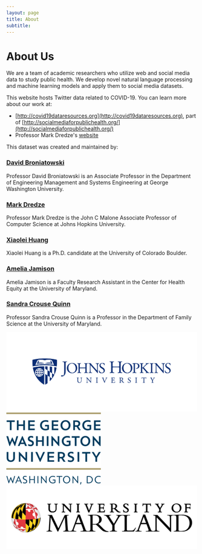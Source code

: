 ```yaml
---
layout: page
title: About
subtitle: 
---
```


# About Us
We are a team of academic researchers who utilize web and social media data to study public health. We develop novel natural language processing and machine learning models
and apply them to social media datasets.

This website hosts Twitter data related to COVID-19. You can learn more about our work at:

- [http://covid19dataresources.org](http://covid19dataresources.org), part of [http://socialmediaforpublichealth.org/](http://socialmediaforpublichealth.org/)
- Professor Mark Dredze's <a href="http://www.dredze.com">website</a>


This dataset was created and maintained by:


### [David Broniatowski](https://www2.seas.gwu.edu/~broniatowski/index.html)
Professor David Broniatowski is an Associate Professor in the Department of Engineering Management and Systems Engineering at George Washington University.

### [Mark Dredze](http://www.dredze.com)
Professor Mark Dredze is the John C Malone Associate Professor of Computer Science at Johns Hopkins University.

### [Xiaolei Huang](https://sites.google.com/site/xiaoleiedu/)
Xiaolei Huang is a Ph.D. candidate at the University of Colorado Boulder.

### [Amelia Jamison](https://sph.umd.edu/people/amelia-jamison-0)
Amelia Jamison is a Faculty Research Assistant in the Center for Health Equity at the University of Maryland.

### [Sandra Crouse Quinn](https://sph.umd.edu/people/sandra-c-quinn)
Professor Sandra Crouse Quinn is a Professor in the Department of Family Science at the University of Maryland.

![](img/jhu-logo.jpg)
![](img/gwu-logo.png)
![](img/umd-logo.jpg)

![]()
